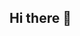 ## Hi there 👋

<!--
**dongpfiev2014/dongpfiev2014** is a ✨ _special_ ✨ repository because its `README.md` (this file) appears on your GitHub profile.

Here are some ideas to get you started:

- 🔭 I’m currently working on enhancing my skills in building scalable web applications.
- 🌱 I’m currently learning more about cloud infrastructure and microservices.
- 👯 I’m looking to collaborate on projects that leverage TypeScript and NestJS.
- 💬 Ask me about backend development, TypeScript, NestJs and modern JavaScript frameworks.
- 📫 How to reach me: dongpfiev2014@gmail.com
- 😄 Pronouns: He/Him
- ⚡ Fun fact: Complexity resolved is simplicity.

-->
